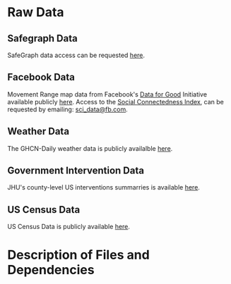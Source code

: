# Raw Data
## Safegraph Data
SafeGraph data access can be requested [here](https://www.safegraph.com/covid-19-data-consortium).

## Facebook Data 
Movement Range map data from Facebook's [Data for Good](https://dataforgood.fb.com/) Initiative available publicly [here](https://data.humdata.org/dataset/movement-range-maps). Access to the [Social Connectedness Index](https://dataforgood.fb.com/tools/social-connectedness-index/), can be requested by emailing: [sci_data@fb.com](sci_data@fb.com).

## Weather Data
The GHCN-Daily weather data is publicly availalble [here](https://www.ncdc.noaa.gov/ghcnd-data-access). 

## Government Intervention Data
JHU's county-level US interventions summarries is available [here](https://github.com/JieYingWu/COVID-19_US_County-level_Summaries/blob/master/raw_data/national/public_implementations_fips.csv).

## US Census Data
US Census Data is publicly available [here](https://www2.census.gov/programs-surveys/popest/datasets/2010-2018/counties/asrh/).

# Description of Files and Dependencies
